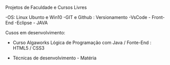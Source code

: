 Projetos de Faculdade e Cursos Livres

-OS: Linux Ubunto e Win10
-GIT e Github : Versionamento 
-VsCode - Front-End 
-Eclipse - JAVA

Cusos em desenvolvimento:

  - Curso Algaworks 
        Lógica de Programação com Java / Fonte-End : HTML5 / CSS3

  - Técnicas de desenvolvimento - Matéria
  
